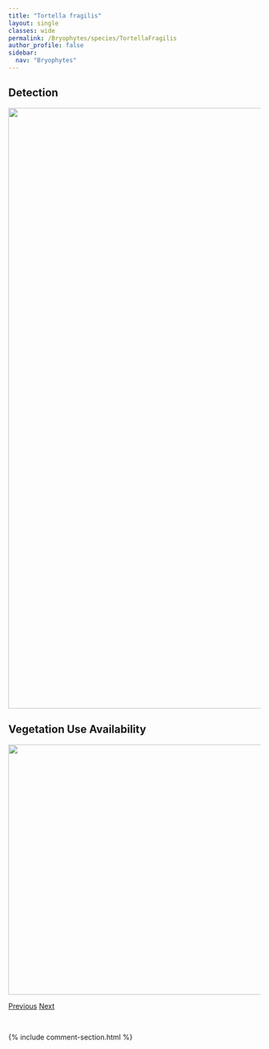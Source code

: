 ```yaml
---
title: "Tortella fragilis"
layout: single
classes: wide
permalink: /Bryophytes/species/TortellaFragilis
author_profile: false
sidebar:
  nav: "Bryophytes"
---
```


<h2>Detection</h2>

<a href="https://drive.google.com/uc?export=view&id=1-fLk_Ow0_uwkW07lV-XRJaMD663qJZif">
<img src="https://drive.google.com/uc?export=view&id=1-fLk_Ow0_uwkW07lV-XRJaMD663qJZif" height = "1200" width = "800">
</a>


<h2>Vegetation Use Availability</h2>

<a href="https://drive.google.com/uc?export=view&id=1d5lUzFFR0CZuwa_QYRy-arDcKFzPL7Fx">
<img src="https://drive.google.com/uc?export=view&id=1d5lUzFFR0CZuwa_QYRy-arDcKFzPL7Fx" height = "500" width = "1000">
</a>


<a href="/DevelopmentWebsite/Bryophytes/species/TomentypnumNitens" class="pagination--pager" title="Tomentypnum nitens">Previous</a> <a href="/DevelopmentWebsite/Bryophytes/species/TortellaTortuosa" class="pagination--pager" title="Tortella tortuosa">Next</a>

<p>&nbsp;</p>

{% include comment-section.html %}

